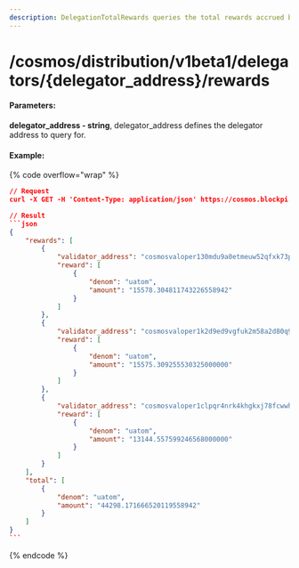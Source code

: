 ```yaml
---
description: DelegationTotalRewards queries the total rewards accrued by a each validator.
---
```


# /cosmos/distribution/v1beta1/delegators/{delegator\_address}/rewards

#### **Parameters:**

**delegator\_address - string**, delegator\_address defines the delegator address to query for.

#### Example:

{% code overflow="wrap" %}
````json
// Request
curl -X GET -H 'Content-Type: application/json' https://cosmos.blockpi.network/lcd/v1/<your-api-key>/cosmos/distribution/v1beta1/delegators/cosmos1j52fnrad494smwjp3l7tg4ng96s2kmzd9kgue9/rewards

// Result
```json
{
    "rewards": [
        {
            "validator_address": "cosmosvaloper130mdu9a0etmeuw52qfxk73pn0ga6gawkxsrlwf",
            "reward": [
                {
                    "denom": "uatom",
                    "amount": "15578.304811743226558942"
                }
            ]
        },
        {
            "validator_address": "cosmosvaloper1k2d9ed9vgfuk2m58a2d80q9u6qljkh4vfaqjfq",
            "reward": [
                {
                    "denom": "uatom",
                    "amount": "15575.309255530325000000"
                }
            ]
        },
        {
            "validator_address": "cosmosvaloper1clpqr4nrk4khgkxj78fcwwh6dl3uw4epsluffn",
            "reward": [
                {
                    "denom": "uatom",
                    "amount": "13144.557599246568000000"
                }
            ]
        }
    ],
    "total": [
        {
            "denom": "uatom",
            "amount": "44298.171666520119558942"
        }
    ]
}
```
````
{% endcode %}
